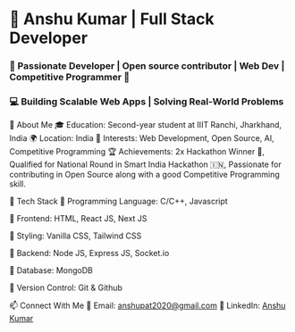 # 🚀 Anshu Kumar | Full Stack Developer
### 🌌 Passionate Developer | Open source contributor | Web Dev | Competitive Programmer 🚀
### 💻 Building Scalable Web Apps | Solving Real-World Problems

🔹 About Me
🎓 Education: Second-year student at IIIT Ranchi, Jharkhand, India
🌍 Location: India
🎯 Interests: Web Development, Open Source, AI, Competitive Programming
🏆 Achievements: 2x Hackathon Winner 🏅, Qualified for National Round in Smart India Hackathon 🇮🇳, Passionate for contributing in Open Source along with a good Competitive Programming skill.

🚀 Tech Stack
🔹 Programming Language: C/C++, Javascript

🔹 Frontend: HTML, React JS, Next JS

🔹 Styling: Vanilla CSS, Tailwind CSS

🔹 Backend: Node JS, Express JS, Socket.io

🔹 Database: MongoDB

🔹 Version Control: Git & Github

📫 Connect With Me
📩 Email: [anshupat2020@gmail.com](anshupat2020@gmail.com)
💼 LinkedIn: [Anshu Kumar](https://www.linkedin.com/in/anshu-kumar-2117b827b/)

<!--
**Anshukumar123975/Anshukumar123975** is a ✨ _special_ ✨ repository because its `README.md` (this file) appears on your GitHub profile.


